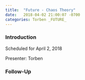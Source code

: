 ```yaml
---
title:  "Future - Chaos Theory"
date:   2018-04-02 21:00:07 -0700
categories: Torben _FUTURE_
---
```


### Introduction

Scheduled for April 2, 2018

Presenter: Torben

### Follow-Up


